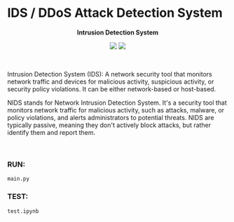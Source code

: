 # IDS / DDoS Attack Detection System

**<p align="center">Intrusion Detection System</p>**

<p align="center">
<img src="https://img.shields.io/badge/Roadmap-2025-yellowgreen.svg">
<img src="https://img.shields.io/badge/Author-Mehran%20Nosrati-blue.svg">
</p>

</br>

Intrusion Detection System (IDS): A network security tool that monitors network traffic and devices for malicious activity, suspicious activity, or security policy violations. It can be either network-based or host-based.

NIDS stands for Network Intrusion Detection System. It's a security tool that monitors network traffic for malicious activity, such as attacks, malware, or policy violations, and alerts administrators to potential threats. NIDS are typically passive, meaning they don't actively block attacks, but rather identify them and report them.

</br>

### RUN:

```
main.py
```

### TEST:

```
test.ipynb
```
